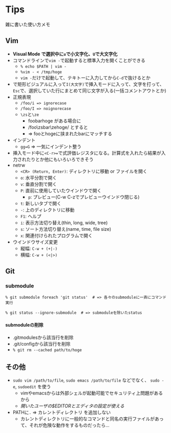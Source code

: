# Tips

雑に書いた使い方メモ


## Vim

- **Visual Mode で選択中に`u`で小文字化、`U`で大文字化**
- コマンドラインで`vim -`で起動すると標準入力を開くことができる
	- `% echo $PATH | vim -`
	- `%vim - < /tmp/hoge`
	- `vim -`だけで起動して、テキトーに入力してから`C-d`で抜けるとか
- <Ctrl-v>で矩形ビジュアルに入って`I(大文字)`で挿入モードに入って、文字を打って、`Esc`で、選択していた行にまとめて同じ文字が入る(一括コメントアウトとか)
- 正規表現
	- `/foo/i => ignorecase`
	- `/foo/I => noignorecase`
	- `\zs`と`\ze`
		- foobarhoge がある場合に
		- /foo\zsbar\zehoge/ とすると
		- => fooとhogeに挟まれたbarにマッチする
- インデント
	- `gg=G` => 一気にインデント整う
- 挿入モード中に`<C-r>=`で式評価レジスタになる。計算式を入れたら結果が入力されたりとか他にもいろいろできそう
- netrw
	- `<CR> (Return, Enter)`: ディレクトリに移動 or ファイルを開く
	- `o`: 水平分割で開く
	- `v`: 垂直分割で開く
	- `P`: 直前に使用していたウインドウで開く
		- `p`: プレビュー(C-w C-zでプレビューウインドウ閉じる)
	- `t`: 新しいタブで開く
	- `-`: 上のディレクトリに移動
	- `F1`: ヘルプ
	- `i`: 表示方法切り替え(thin, long, wide, tree)
	- `s`: ソート方法切り替え(name, time, file size)
	- `x`: 関連付けられたプログラムで開く
- ウインドウサイズ変更
	- 縦幅: `C-w + (+|-)`
	- 横幅: `C-w + (<|>)`


## Git

### submodule

	% git submodule foreach 'git status'  # => 各々のsubmoduleに一斉にコマンド実行

	% git status --ignore-submodule  # => submoduleを除いたstatus

#### submoduleの削除
- .gitmodulesから該当行を削除
- .git/configから該当行を削除
- `% git rm --cached path/to/hoge`


## その他

- `sudo vim /path/to/file`, `sudo emacs /path/to/file` などでなく、 `sudo -e`, `sudoedit` を使う
	- vimやemacsからは外部シェルが起動可能でセキュリティ上問題があるから
	- *開いたユーザの$EDITORとエディタの設定が使える*
- PATHに`.` => カレントディレクトリ を追加しない
	- カレントディレクトリに一般的なコマンドと同名の実行ファイルがあって、それが危険な動作をするものだったら...
